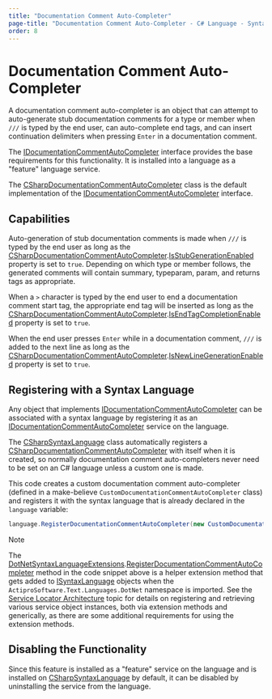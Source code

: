 ```yaml
---
title: "Documentation Comment Auto-Completer"
page-title: "Documentation Comment Auto-Completer - C# Language - SyntaxEditor .NET Languages Add-on"
order: 8
---
```

# Documentation Comment Auto-Completer

A documentation comment auto-completer is an object that can attempt to auto-generate stub documentation comments for a type or member when `///` is typed by the end user, can auto-complete end tags, and can insert continuation delimiters when pressing `Enter` in a documentation comment.

The [IDocumentationCommentAutoCompleter](xref:ActiproSoftware.Text.Languages.DotNet.IDocumentationCommentAutoCompleter) interface provides the base requirements for this functionality.  It is installed into a language as a "feature" language service.

The [CSharpDocumentationCommentAutoCompleter](xref:ActiproSoftware.Text.Languages.CSharp.Implementation.CSharpDocumentationCommentAutoCompleter) class is the default implementation of the [IDocumentationCommentAutoCompleter](xref:ActiproSoftware.Text.Languages.DotNet.IDocumentationCommentAutoCompleter) interface.

## Capabilities

Auto-generation of stub documentation comments is made when `///` is typed by the end user as long as the [CSharpDocumentationCommentAutoCompleter](xref:ActiproSoftware.Text.Languages.CSharp.Implementation.CSharpDocumentationCommentAutoCompleter).[IsStubGenerationEnabled](xref:ActiproSoftware.Text.Languages.DotNet.Implementation.DocumentationCommentAutoCompleterBase.IsStubGenerationEnabled) property is set to `true`.  Depending on which type or member follows, the generated comments will contain summary, typeparam, param, and returns tags as appropriate.

When a `>` character is typed by the end user to end a documentation comment start tag, the appropriate end tag will be inserted as long as the [CSharpDocumentationCommentAutoCompleter](xref:ActiproSoftware.Text.Languages.CSharp.Implementation.CSharpDocumentationCommentAutoCompleter).[IsEndTagCompletionEnabled](xref:ActiproSoftware.Text.Languages.DotNet.Implementation.DocumentationCommentAutoCompleterBase.IsEndTagCompletionEnabled) property is set to `true`.

When the end user presses `Enter` while in a documentation comment, `///` is added to the next line as long as the [CSharpDocumentationCommentAutoCompleter](xref:ActiproSoftware.Text.Languages.CSharp.Implementation.CSharpDocumentationCommentAutoCompleter).[IsNewLineGenerationEnabled](xref:ActiproSoftware.Text.Languages.DotNet.Implementation.DocumentationCommentAutoCompleterBase.IsNewLineGenerationEnabled) property is set to `true`.

## Registering with a Syntax Language

Any object that implements [IDocumentationCommentAutoCompleter](xref:ActiproSoftware.Text.Languages.DotNet.IDocumentationCommentAutoCompleter) can be associated with a syntax language by registering it as an [IDocumentationCommentAutoCompleter](xref:ActiproSoftware.Text.Languages.DotNet.IDocumentationCommentAutoCompleter) service on the language.

The [CSharpSyntaxLanguage](xref:ActiproSoftware.Text.Languages.CSharp.Implementation.CSharpSyntaxLanguage) class automatically registers a [CSharpDocumentationCommentAutoCompleter](xref:ActiproSoftware.Text.Languages.CSharp.Implementation.CSharpDocumentationCommentAutoCompleter) with itself when it is created, so normally documentation comment auto-completers never need to be set on an C# language unless a custom one is made.

This code creates a custom documentation comment auto-completer (defined in a make-believe `CustomDocumentationCommentAutoCompleter` class) and registers it with the syntax language that is already declared in the `language` variable:

```csharp
language.RegisterDocumentationCommentAutoCompleter(new CustomDocumentationCommentAutoCompleter());
```

> [!NOTE]
> The [DotNetSyntaxLanguageExtensions](xref:ActiproSoftware.Text.Languages.DotNet.DotNetSyntaxLanguageExtensions).[RegisterDocumentationCommentAutoCompleter](xref:ActiproSoftware.Text.Languages.DotNet.DotNetSyntaxLanguageExtensions.RegisterDocumentationCommentAutoCompleter*) method in the code snippet above is a helper extension method that gets added to [ISyntaxLanguage](xref:ActiproSoftware.Text.ISyntaxLanguage) objects when the `ActiproSoftware.Text.Languages.DotNet` namespace is imported.  See the [Service Locator Architecture](../../language-creation/service-locator-architecture.md) topic for details on registering and retrieving various service object instances, both via extension methods and generically, as there are some additional requirements for using the extension methods.

## Disabling the Functionality

Since this feature is installed as a "feature" service on the language and is installed on [CSharpSyntaxLanguage](xref:ActiproSoftware.Text.Languages.CSharp.Implementation.CSharpSyntaxLanguage) by default, it can be disabled by uninstalling the service from the language.
